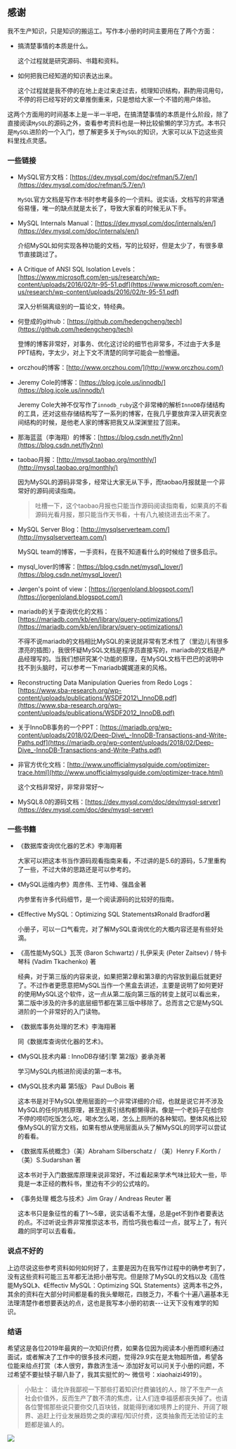 ## 感谢

我不生产知识，只是知识的搬运工。写作本小册的时间主要用在了两个方面：

*   搞清楚事情的本质是什么。
    
    这个过程就是研究源码、书籍和资料。
    
*   如何把我已经知道的知识表达出来。
    
    这个过程就是我不停的在地上走过来走过去，梳理知识结构，斟酌用词用句，不停的将已经写好的文章推倒重来，只是想给大家一个不错的用户体验。
    

这两个方面用的时间基本上是一半一半吧，在搞清楚事情的本质是什么阶段，除了直接阅读`MySQL`的源码之外，查看参考资料也是一种比较偷懒的学习方式。本书只是`MySQL`进阶的一个入门，想了解更多关于`MySQL`的知识，大家可以从下边这些资料里找点灵感。

### 一些链接

*   MySQL官方文档：[https://dev.mysql.com/doc/refman/5.7/en/](https://dev.mysql.com/doc/refman/5.7/en/)
    
    `MySQL`官方文档是写作本书时参考最多的一个资料。说实话，文档写的非常通俗易懂，唯一的缺点就是太长了，导致大家看的时候无从下手。
    
*   MySQL Internals Manual：[https://dev.mysql.com/doc/internals/en/](https://dev.mysql.com/doc/internals/en/)
    
    介绍MySQL如何实现各种功能的文档，写的比较好，但是太少了，有很多章节直接跳过了。
    
*   A Critique of ANSI SQL Isolation Levels：[https://www.microsoft.com/en-us/research/wp-content/uploads/2016/02/tr-95-51.pdf](https://www.microsoft.com/en-us/research/wp-content/uploads/2016/02/tr-95-51.pdf)
    
    深入分析隔离级别的一篇论文，特经典。
    
*   何登成的github：[https://github.com/hedengcheng/tech](https://github.com/hedengcheng/tech)
    
    登博的博客非常好，对事务、优化这讨论的细节也非常多，不过由于大多是PPT结构，字太少，对上下文不清楚的同学可能会一脸懵逼。
    
*   orczhou的博客：[http://www.orczhou.com/](http://www.orczhou.com/)
    
*   Jeremy Cole的博客：[https://blog.jcole.us/innodb/](https://blog.jcole.us/innodb/)
    
    Jeremy Cole大神不仅写作了`innodb_ruby`这个非常棒的解析`InnoDB`存储结构的工具，还对这些存储结构写了一系列的博客，在我几乎要放弃深入研究表空间结构的时候，是他老人家的博客把我又从深渊里拉了回来。
    
*   那海蓝蓝（李海翔）的博客：[https://blog.csdn.net/fly2nn](https://blog.csdn.net/fly2nn)
    
*   taobao月报：[http://mysql.taobao.org/monthly/](http://mysql.taobao.org/monthly/)
    
    因为MySQL的源码非常多，经常让大家无从下手，而taobao月报就是一个非常好的源码阅读指南。
    
    > 吐槽一下，这个taobao月报也只能当作源码阅读指南看，如果真的不看源码光看月报，那只能当作天书看，十有八九被绕进去出不来了。
    
*   MySQL Server Blog：[http://mysqlserverteam.com/](http://mysqlserverteam.com/)
    
    MySQL team的博客，一手资料，在我不知道看什么的时候给了很多启示。
    
*   mysql\_lover的博客：[https://blog.csdn.net/mysql\_lover/](https://blog.csdn.net/mysql_lover/)
    
*   Jørgen's point of view：[https://jorgenloland.blogspot.com/](https://jorgenloland.blogspot.com/)
    
*   mariadb的关于查询优化的文档：[https://mariadb.com/kb/en/library/query-optimizations/](https://mariadb.com/kb/en/library/query-optimizations/)
    
    不得不说mariadb的文档相比MySQL的来说就非常有艺术性了（里边儿有很多漂亮的插图），我很怀疑MySQL文档是程序员直接写的，mariadb的文档是产品经理写的。当我们想研究某个功能的原理，在MySQL文档干巴巴的说明中找不到头脑时，可以参考一下mariadb娓娓道来的风格。
    
*   Reconstructing Data Manipulation Queries from Redo Logs：[https://www.sba-research.org/wp-content/uploads/publications/WSDF2012\_InnoDB.pdf](https://www.sba-research.org/wp-content/uploads/publications/WSDF2012_InnoDB.pdf)
    
*   关于InnoDB事务的一个PPT：[https://mariadb.org/wp-content/uploads/2018/02/Deep-Dive\_-InnoDB-Transactions-and-Write-Paths.pdf](https://mariadb.org/wp-content/uploads/2018/02/Deep-Dive_-InnoDB-Transactions-and-Write-Paths.pdf)
    
*   非官方优化文档：[http://www.unofficialmysqlguide.com/optimizer-trace.html](http://www.unofficialmysqlguide.com/optimizer-trace.html)
    
    这个文档非常好，非常非常好～
    
*   MySQL8.0的源码文档：[https://dev.mysql.com/doc/dev/mysql-server](https://dev.mysql.com/doc/dev/mysql-server)
    

### 一些书籍

*   《数据库查询优化器的艺术》李海翔著
    
    大家可以把这本书当作源码观看指南来看，不过讲的是5.6的源码，5.7里重构了一些，不过大体的思路还是可以参考的。
    
*   《MySQL运维内参》周彦伟、王竹峰、强昌金著
    
    内参里有许多代码细节，是一个阅读源码的比较好的指南。
    
*   《Effective MySQL：Optimizing SQL Statements》Ronald Bradford著
    
    小册子，可以一口气看完，对了解MySQL查询优化的大概内容还是有些好处滴。
    
*   《高性能MySQL》瓦茨 (Baron Schwartz) / 扎伊采夫 (Peter Zaitsev) / 特卡琴科 (Vadim Tkachenko) 著
    
    经典，对于第三版的内容来说，如果把第2章和第3章的内容放到最后就更好了。不过作者更愿意把MySQL当作一个黑盒去讲述，主要是说明了如何更好的使用MySQL这个软件，这一点从第二版向第三版的转变上就可以看出来，第二版中涉及的许多的底层细节都在第三版中移除了。总而言之它是MySQL进阶的一个非常好的入门读物。
    
*   《数据库事务处理的艺术》李海翔著
    
    同《数据库查询优化器的艺术》。
    
*   《MySQL技术内幕 : InnoDB存储引擎 第2版》姜承尧著
    
    学习MySQL内核进阶阅读的第一本书。
    
*   《MySQL技术内幕 第5版》 Paul DuBois 著
    
    这本书是对于MySQL使用层面的一个非常详细的介绍，也就是说它并不涉及MySQL的任何内核原理，甚至连索引结构都懒得讲。像是一个老妈子在给你不停的唠叨吃饭怎么吃，喝水怎么喝，怎么上厕所的各种絮叨。整体风格比较像MySQL的官方文档，如果有想从使用层面从头了解MySQL的同学可以尝试的看看。
    
*   《数据库系统概念》（美）Abraham Silberschatz / （美）Henry F.Korth / （美）S.Sudarshan 著
    
    这本书对于入门数据库原理来说非常好，不过看起来学术气味比较大一些，毕竟是一本正经的教科书，里边有不少的公式啥的。
    
*   《事务处理 概念与技术》Jim Gray / Andreas Reuter 著
    
    这本书只是象征性的看了1～5章，说实话看不太懂，总是get不到作者要表达的点。不过听说业界非常推崇这本书，而恰巧我也看过一点，就写上了，有兴趣的同学可以去看看。
    

### 说点不好的

上边尽说这些参考资料如何如何好了，主要是因为在我写作过程中的确参考到了，没有这些资料可能三五年都无法把小册写完。但是除了MySQL的文档以及《高性能MySQL》、《Effectiv MySQL：Optimizing SQL Statements》这两本书之外，其余的资料在大部分时间都是看的我头晕眼花，四肢乏力，不看个十遍八遍基本无法理清楚作者想要表达的点，这也是我写本小册的初衷---让天下没有难学的知识。

### 结语

希望这是各位2019年最爽的一次知识付费，如果各位因为阅读本小册而顺利通过面试，或者解决了工作中的很多技术问题，觉得29.9实在是太物超所值，希望各位能来给点打赏（本人很穷，靠救济生活～ 添加好友可以问关于小册的问题，不过希望不要扯犊子聊八卦了，我其实挺忙的～ 微信号：xiaohaizi4919）。

> 小贴士： 请允许我鄙视一下那些打着知识付费骗钱的人，除了不生产一点社会价值外，反而生产了数不清的焦虑，让人们连幸福感都丧失掉了。也请各位警惕那些说只要你交几百块钱，就能得到诸如境界上的提升、开阔了眼界、追赶上行业发展趋势之类的课程/知识付费，这类抽象而无法验证的主题都是骗人的。

![](https://user-gold-cdn.xitu.io/2019/3/4/1694882249cbc9e2?w=430&h=430&f=jpeg&s=41122)